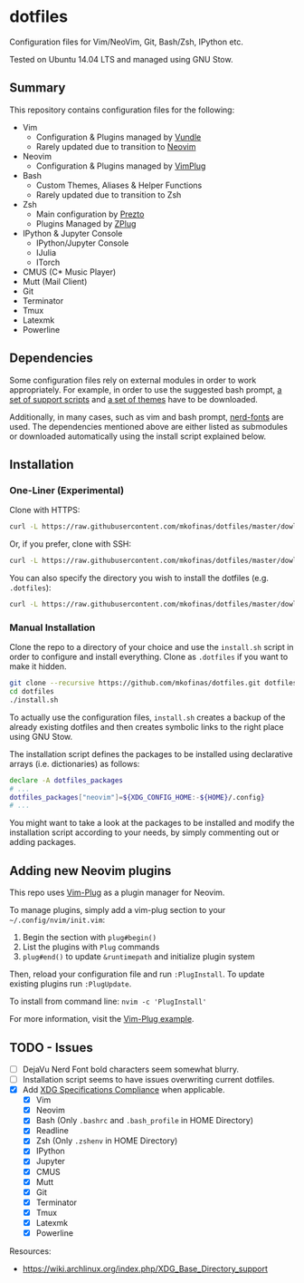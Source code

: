 # dotfiles
Configuration files for Vim/NeoVim, Git, Bash/Zsh, IPython etc.

Tested on Ubuntu 14.04 LTS and managed using GNU Stow.

## Summary
This repository contains configuration files for the following:
- Vim
  - Configuration & Plugins managed by [Vundle](https://github.com/VundleVim/Vundle.vim)
  - Rarely updated due to transition to [Neovim](https://github.com/neovim/neovim)
- Neovim
  - Configuration & Plugins managed by [VimPlug](https://github.com/junegunn/vim-plug)
- Bash
  - Custom Themes, Aliases & Helper Functions
  - Rarely updated due to transition to Zsh
- Zsh
  - Main configuration by [Prezto](https://github.com/sorin-ionescu/prezto)
  - Plugins Managed by [ZPlug](https://github.com/zplug/zplug)
- IPython & Jupyter Console
  - IPython/Jupyter Console
  - IJulia
  - ITorch
- CMUS (C\* Music Player)
- Mutt (Mail Client)
- Git
- Terminator
- Tmux
- Latexmk
- Powerline

## Dependencies
Some configuration files rely on external modules in order to work
appropriately. For example, in order to use the suggested bash prompt,
[a set of support scripts](https://github.com/mkofinas/prompt-support)
and [a set of themes](https://github.com/mkofinas/bash-themes) have to be
downloaded.

Additionally, in many cases, such as vim and bash prompt,
[nerd-fonts](https://github.com/ryanoasis/nerd-fonts) are used. The dependencies
mentioned above are either listed as submodules or downloaded automatically
using the install script explained below.

## Installation

### One-Liner (Experimental)

Clone with HTTPS:

```sh
curl -L https://raw.githubusercontent.com/mkofinas/dotfiles/master/dowload_install.sh | bash
```

Or, if you prefer, clone with SSH:

```sh
curl -L https://raw.githubusercontent.com/mkofinas/dotfiles/master/dowload_install.sh | bash /dev/stdin -s
```

You can also specify the directory you wish to install the dotfiles (e.g. `.dotfiles`):

```sh
curl -L https://raw.githubusercontent.com/mkofinas/dotfiles/master/dowload_install.sh | bash /dev/stdin -s .dotfiles
```

### Manual Installation
Clone the repo to a directory of your choice and use the `install.sh` script in
order to configure and install everything.
 Clone as `.dotfiles` if you want to make it hidden.

```sh
git clone --recursive https://github.com/mkofinas/dotfiles.git dotfiles
cd dotfiles
./install.sh
```

To actually use the configuration files, `install.sh` creates a backup of the
already existing dotfiles and then creates symbolic links to the right place
using GNU Stow.

The installation script defines the packages to be installed using declarative
arrays (i.e. dictionaries) as follows:

```sh
declare -A dotfiles_packages
# ...
dotfiles_packages["neovim"]=${XDG_CONFIG_HOME:-${HOME}/.config}
# ...
```

You might want to take a look at the packages to be installed and modify the
installation script according to your needs, by simply commenting out or adding
packages.

## Adding new Neovim plugins
This repo uses [Vim-Plug](https://github.com/junegunn/vim-plug) as a plugin
manager for Neovim.

To manage plugins, simply add a vim-plug section to your `~/.config/nvim/init.vim`:

1. Begin the section with `plug#begin()`
1. List the plugins with `Plug` commands
1. `plug#end()` to update `&runtimepath` and initialize plugin system

Then, reload your configuration file and run `:PlugInstall`. To update existing
plugins run `:PlugUpdate`.

To install from command line: `nvim -c 'PlugInstall'`

For more information, visit the [Vim-Plug example](https://github.com/junegunn/vim-plug#example).

## TODO - Issues

- [ ] DejaVu Nerd Font bold characters seem somewhat blurry.
- [ ] Installation script seems to have issues overwriting current dotfiles.
- [x] Add [XDG Specifications Compliance](https://specifications.freedesktop.org/basedir-spec/basedir-spec-latest.html) when applicable.
  - [x] Vim
  - [x] Neovim
  - [x] Bash (Only `.bashrc` and `.bash_profile` in HOME Directory)
  - [x] Readline
  - [x] Zsh (Only `.zshenv` in HOME Directory)
  - [x] IPython
  - [x] Jupyter
  - [x] CMUS
  - [x] Mutt
  - [x] Git
  - [x] Terminator
  - [x] Tmux
  - [x] Latexmk
  - [x] Powerline

Resources:

- https://wiki.archlinux.org/index.php/XDG_Base_Directory_support
